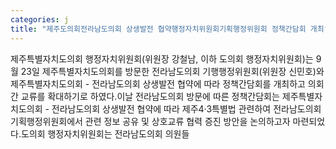 ```yaml
---
categories: j
title: "제주도의회전라남도의회 상생발전 협약행정자치위원회기획행정위원회 정책간담회 개최"
---
```

제주특별자치도의회 행정자치위원회(위원장 강철남, 이하 도의회 행정자치위원회)는 9월 23일 제주특별자치도의회를 방문한 전라남도의회 기행행정위원회(위원장 신민호)와 제주특별자치도의회 - 전라남도의회 상생발전 협약에 따라 정책간담회를 개최하고 의회 간 교류를 확대하기로 하였다.이날 전라남도의회 방문에 따른 정책간담회는 제주특별자치도의회 - 전라남도의회 상생발전 협약에 따라 제주4·3특별법 관련하여 전라남도의회 기획행정위원회에서 관련 정보 공유 및 상호교류 협력 증진 방안을 논의하고자 마련되었다.도의회 행정자치위원회는 전라남도의회 의원들